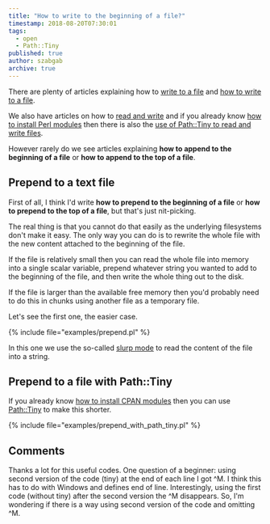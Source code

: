 ```yaml
---
title: "How to write to the beginning of a file?"
timestamp: 2018-08-20T07:30:01
tags:
  - open
  - Path::Tiny
published: true
author: szabgab
archive: true
---
```



There are plenty of articles explaining how to <a href="/beginner-perl-maven-write-to-file
">write to a file</a> and [how to write to a file](/appending-to-files).

We also have articles on how to [read and write](/open-to-read-and-write)
and if you already know [how to install Perl modules](/how-to-install-a-perl-module-from-cpan) then there is also the
[use of Path::Tiny to read and write files](/use-path-tiny-to-read-and-write-file).

However rarely do we see articles explaining <b>how to append to the beginning of a file</b>
or <b>how to append to the top of a file</b>.


## Prepend to a text file

First of all, I think I'd write <b>how to prepend to the beginning of a file</b>
or <b>how to prepend to the top of a file</b>, but that's just nit-picking.

The real thing is that you cannot do that easily as the underlying filesystems don't
make it easy. The only way you can do is to rewrite the whole file with the new content
attached to the beginning of the file.

If the file is relatively small then you can read the whole file into memory into a single scalar
variable, prepend whatever string you wanted to add to the beginning of the file,
and then write the whole thing out to the disk.

If the file is larger than the available free memory then you'd probably need to do this in chunks
using another file as a temporary file.

Let's see the first one, the easier case.

{% include file="examples/prepend.pl" %}

In this one we use the so-called [slurp mode](/slurp) to read the content of the file into a string.

## Prepend to a file with Path::Tiny

If you already know [how to install CPAN modules](/how-to-install-a-perl-module-from-cpan) then
you can use [Path::Tiny](https://metacpan.org/pod/Path::Tiny) to make this shorter.

{% include file="examples/prepend_with_path_tiny.pl" %}

## Comments

Thanks a lot for this useful codes. One question of a beginner: using second version of the code (tiny) at the end of each line I got ^M. I think this has to do with Windows and defines end of line. Interestingly, using the first code (without tiny) after the second version the ^M disappears. So, I'm wondering if there is a way using second version of the code and omitting ^M.


